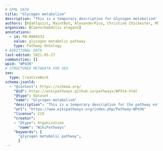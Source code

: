 ```yaml
---
# GPML DATA
title: "Glycogen metabolism"
description: "This is a temporary description for Glycogen metabolism"
authors: [Kdahlquist, MaintBot, AlexanderPico, Christine Chichester, Mkutmon, Eweitz, Fehrhart]
organisms: [Caenorhabditis elegans]
annotations:
  - id: PW:0000533
    value: glycogen metabolic pathway
    type: Pathway Ontology
# ADDITIONAL DATA
last-edited: 2021-05-27
communities: []
wpid: "WP436"
# STRUCTURED METADATA FOR SEO
seo:
  type: CreativeWork
schema-jsonld:
  - "@context": https://schema.org/
    "@id": https://wikipathways.github.io/pathways/WP554.html
    "@type": Dataset
    "name": "Glycogen metabolism"
    "description": "This is a temporary description for the pathway entitled: Glycogen metabolism"
    "url": "https://www.wikipathways.org/index.php/Pathway:WP436"
    "license": CC0
    "creator":
    - "@type": Organization
      "name": "WikiPathways"
    "keywords": [
      "glycogen metabolic pathway",
      ]
---
```


